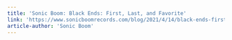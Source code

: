 ```yaml
---
title: 'Sonic Boom: Black Ends: First, Last, and Favorite'
link: 'https://www.sonicboomrecords.com/blog/2021/4/14/black-ends-first-last-and-favorite'
article-author: 'Sonic Boom'
---
```

